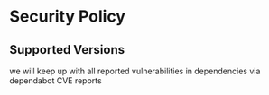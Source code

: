 # Security Policy

## Supported Versions

we will keep up with all reported vulnerabilities in dependencies via dependabot CVE reports
